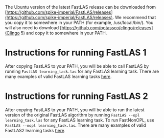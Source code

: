 The Ubuntu version of the latest FastLAS release can be downloaded from
[https://github.com/spike-imperial/FastLAS/releases](https://github.com/spike-imperial/FastLAS/releases).
We recommend that you copy it to somewhere in your PATH (for example,
/usr/local/bin/). You will also need to download
[https://github.com/potassco/clingo/releases](Clingo 5) and copy it to
somewhere in your PATH.

# Instructions for running FastLAS 1

After copying FastLAS to your PATH, you will be able to call FastLAS by
running `FastLAS learning_task.las` for any FastLAS learning task. There
are many examples of valid FastLAS learning tasks
[here](https://github.com/spike-imperial/FastLAS/tree/master/FastLAS1/data/).


# Instructions for running FastLAS 2

After copying FastLAS to your PATH, you will be able to run the latest
version of the original FastLAS algorithm by running `FastLAS --opl
learning_task.las` for any FastLAS learning task.  To run FastNonOPL,
use `FastLAS --nopl learning_task.las`.  There are many examples of
valid FastLAS2 learning tasks
[here](https://github.com/spike-imperial/FastLAS/tree/master/FastLAS2/data/).
